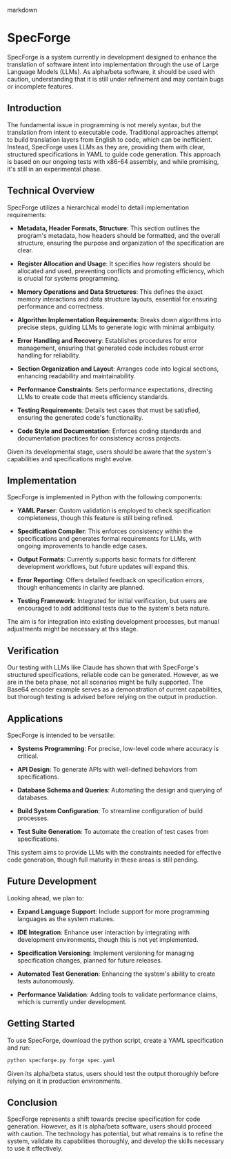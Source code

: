 markdown

# SpecForge

SpecForge is a system currently in development designed to enhance the translation of software intent into implementation through the use of Large Language Models (LLMs). As alpha/beta software, it should be used with caution, understanding that it is still under refinement and may contain bugs or incomplete features.

## Introduction

The fundamental issue in programming is not merely syntax, but the translation from intent to executable code. Traditional approaches attempt to build translation layers from English to code, which can be inefficient. Instead, SpecForge uses LLMs as they are, providing them with clear, structured specifications in YAML to guide code generation. This approach is based on our ongoing tests with x86-64 assembly, and while promising, it's still in an experimental phase.

## Technical Overview

SpecForge utilizes a hierarchical model to detail implementation requirements:

- **Metadata, Header Formats, Structure**: This section outlines the program's metadata, how headers should be formatted, and the overall structure, ensuring the purpose and organization of the specification are clear.

- **Register Allocation and Usage**: It specifies how registers should be allocated and used, preventing conflicts and promoting efficiency, which is crucial for systems programming.

- **Memory Operations and Data Structures**: This defines the exact memory interactions and data structure layouts, essential for ensuring performance and correctness.

- **Algorithm Implementation Requirements**: Breaks down algorithms into precise steps, guiding LLMs to generate logic with minimal ambiguity.

- **Error Handling and Recovery**: Establishes procedures for error management, ensuring that generated code includes robust error handling for reliability.

- **Section Organization and Layout**: Arranges code into logical sections, enhancing readability and maintainability.

- **Performance Constraints**: Sets performance expectations, directing LLMs to create code that meets efficiency standards.

- **Testing Requirements**: Details test cases that must be satisfied, ensuring the generated code's functionality.

- **Code Style and Documentation**: Enforces coding standards and documentation practices for consistency across projects.

Given its developmental stage, users should be aware that the system's capabilities and specifications might evolve.

## Implementation

SpecForge is implemented in Python with the following components:

- **YAML Parser**: Custom validation is employed to check specification completeness, though this feature is still being refined.

- **Specification Compiler**: This enforces consistency within the specifications and generates formal requirements for LLMs, with ongoing improvements to handle edge cases.

- **Output Formats**: Currently supports basic formats for different development workflows, but future updates will expand this.

- **Error Reporting**: Offers detailed feedback on specification errors, though enhancements in clarity are planned.

- **Testing Framework**: Integrated for initial verification, but users are encouraged to add additional tests due to the system's beta nature.

The aim is for integration into existing development processes, but manual adjustments might be necessary at this stage.

## Verification

Our testing with LLMs like Claude has shown that with SpecForge's structured specifications, reliable code can be generated. However, as we are in the beta phase, not all scenarios might be fully supported. The Base64 encoder example serves as a demonstration of current capabilities, but thorough testing is advised before relying on the output in production.

## Applications

SpecForge is intended to be versatile:

- **Systems Programming**: For precise, low-level code where accuracy is critical.

- **API Design**: To generate APIs with well-defined behaviors from specifications.

- **Database Schema and Queries**: Automating the design and querying of databases.

- **Build System Configuration**: To streamline configuration of build processes.

- **Test Suite Generation**: To automate the creation of test cases from specifications.

This system aims to provide LLMs with the constraints needed for effective code generation, though full maturity in these areas is still pending.

## Future Development

Looking ahead, we plan to:

- **Expand Language Support**: Include support for more programming languages as the system matures.

- **IDE Integration**: Enhance user interaction by integrating with development environments, though this is not yet implemented.

- **Specification Versioning**: Implement versioning for managing specification changes, planned for future releases.

- **Automated Test Generation**: Enhancing the system's ability to create tests autonomously.
  
- **Performance Validation**: Adding tools to validate performance claims, which is currently under development.
  

## Getting Started
To use SpecForge, download the python script, create a YAML specification and run:

```bash
python specforge.py forge spec.yaml
```

Given its alpha/beta status, users should test the output thoroughly before relying on it in production environments.

## Conclusion
SpecForge represents a shift towards precise specification for code generation. However, as it is alpha/beta software, users should proceed with caution. The technology has potential, but what remains is to refine the system, validate its capabilities thoroughly, and develop the skills necessary to use it effectively. 

